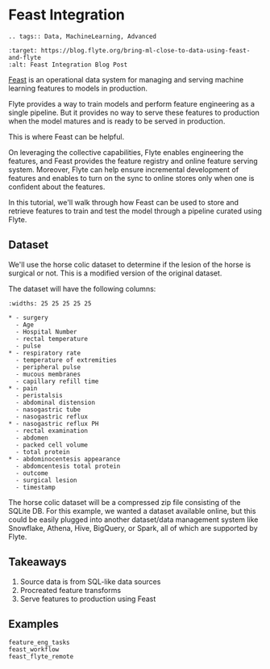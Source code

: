 # Feast Integration

```{eval-rst}
.. tags:: Data, MachineLearning, Advanced
```

```{image} https://img.shields.io/badge/Blog-Feast%20Integration-blue?style=for-the-badge
:target: https://blog.flyte.org/bring-ml-close-to-data-using-feast-and-flyte
:alt: Feast Integration Blog Post
```

[Feast](https://feast.dev/) is an operational data system for managing and serving machine learning features to models in production.

Flyte provides a way to train models and perform feature engineering as a single pipeline.
But it provides no way to serve these features to production when the model matures and is ready to be served in production.

This is where Feast can be helpful.

On leveraging the collective capabilities, Flyte enables engineering the features, and Feast provides the feature registry and online feature serving system.
Moreover, Flyte can help ensure incremental development of features and enables to turn on the sync to online stores only when one is confident about the features.

In this tutorial, we'll walk through how Feast can be used to store and retrieve features to train and test the model through a pipeline curated using Flyte.

## Dataset

We'll use the horse colic dataset to determine if the lesion of the horse is surgical or not. This is a modified version of the original dataset.

The dataset will have the following columns:

```{list-table} Horse Colic Features
:widths: 25 25 25 25 25

* - surgery
  - Age
  - Hospital Number
  - rectal temperature
  - pulse
* - respiratory rate
  - temperature of extremities
  - peripheral pulse
  - mucous membranes
  - capillary refill time
* - pain
  - peristalsis
  - abdominal distension
  - nasogastric tube
  - nasogastric reflux
* - nasogastric reflux PH
  - rectal examination
  - abdomen
  - packed cell volume
  - total protein
* - abdominocentesis appearance
  - abdomcentesis total protein
  - outcome
  - surgical lesion
  - timestamp
```

The horse colic dataset will be a compressed zip file consisting of the SQLite DB.
For this example, we wanted a dataset available online, but this could be easily plugged into another dataset/data management system
like Snowflake, Athena, Hive, BigQuery, or Spark, all of which are supported by Flyte.

## Takeaways

1. Source data is from SQL-like data sources
2. Procreated feature transforms
3. Serve features to production using Feast

## Examples

```{auto-examples-toc}
feature_eng_tasks
feast_workflow
feast_flyte_remote
```
